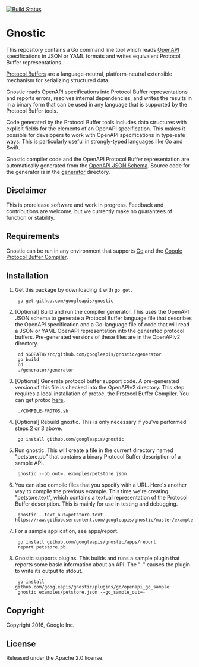 [![Build Status](https://travis-ci.org/googleapis/openapi-compiler.svg?branch=master)](https://travis-ci.org/googleapis/openapi-compiler)

# Gnostic

This repository contains a Go command line tool which reads 
[OpenAPI](https://github.com/OAI/OpenAPI-Specification) 
specifications in JSON or YAML formats and writes
equivalent Protocol Buffer representations. 

[Protocol Buffers](https://developers.google.com/protocol-buffers/)
are a language-neutral, platform-neutral extensible mechanism 
for serializing structured data.

Gnostic reads OpenAPI specifications into 
Protocol Buffer representations and reports errors,
resolves internal dependencies, and writes the results in
in a binary form that can be used in any language that is 
supported by the Protocol Buffer tools.

Code generated by the Protocol Buffer tools includes data
structures with explicit fields for the elements of an OpenAPI
specification. This makes it possible for developers to work
with OpenAPI specifications in type-safe ways. This is 
particularly useful in strongly-typed languages like
Go and Swift.

Gnostic compiler code and the OpenAPI Protocol Buffer
representation are automatically generated from the 
[OpenAPI JSON Schema](https://github.com/OAI/OpenAPI-Specification/blob/master/schemas/v2.0/schema.json).
Source code for the generator is in the [generator](generator) directory.

## Disclaimer

This is prerelease software and work in progress. Feedback and
contributions are welcome, but we currently make no guarantees of
function or stability.

## Requirements

Gnostic can be run in any environment that supports [Go](http://golang.org)
and the [Google Protocol Buffer Compiler](https://github.com/google/protobuf).

## Installation

1. Get this package by downloading it with `go get`.

        go get github.com/googleapis/gnostic
  
2. [Optional] Build and run the compiler generator. 
This uses the OpenAPI JSON schema to generate a Protocol Buffer language file 
that describes the OpenAPI specification and a Go-language file of code that 
will read a JSON or YAML OpenAPI representation into the generated protocol 
buffers. Pre-generated versions of these files are in the OpenAPIv2 directory.

        cd $GOPATH/src/github.com/googleapis/gnostic/generator
        go build
        cd ..
        ./generator/generator

3. [Optional] Generate protocol buffer support code. 
A pre-generated version of this file is checked into the OpenAPIv2 directory.
This step requires a local installation of protoc, the Protocol Buffer Compiler.
You can get protoc [here](https://github.com/google/protobuf).

        ./COMPILE-PROTOS.sh

4. [Optional] Rebuild gnostic. This is only necessary if you've performed steps
2 or 3 above.

        go install github.com/googleapis/gnostic

5. Run gnostic. This will create a file in the current directory named "petstore.pb" that contains a binary
Protocol Buffer description of a sample API.

        gnostic --pb_out=. examples/petstore.json

6. You can also compile files that you specify with a URL. Here's another way to compile the previous 
example. This time we're creating "petstore.text", which contains a textual representation of the
Protocol Buffer description. This is mainly for use in testing and debugging.

        gnostic --text_out=petstore.text https://raw.githubusercontent.com/googleapis/gnostic/master/examples/petstore.json

7. For a sample application, see apps/report.

        go install github.com/googleapis/gnostic/apps/report
        report petstore.pb

8. Gnostic supports plugins. This builds and runs a sample plugin
that reports some basic information about an API. The "-" causes the plugin to 
write its output to stdout.

        go install github.com/googleapis/gnostic/plugins/go/openapi_go_sample
        gnostic examples/petstore.json --go_sample_out=-

## Copyright

Copyright 2016, Google Inc.

## License

Released under the Apache 2.0 license.

